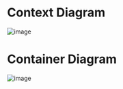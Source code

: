 # Context Diagram

![image](https://user-images.githubusercontent.com/58341842/151175554-8490f88d-bae3-4a9b-a46b-6bbd0a7a1273.png)

# Container Diagram

![image](https://user-images.githubusercontent.com/58341842/151175788-1a753ccc-77f3-48e4-973b-38bf5ac6a912.png)
